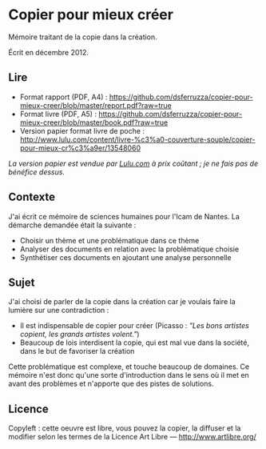 # Copier pour mieux créer

Mémoire traitant de la copie dans la création.

Écrit en décembre 2012.

## Lire

* Format rapport (PDF, A4) : https://github.com/dsferruzza/copier-pour-mieux-creer/blob/master/report.pdf?raw=true
* Format livre (PDF, A5) : https://github.com/dsferruzza/copier-pour-mieux-creer/blob/master/book.pdf?raw=true
* Version papier format livre de poche : http://www.lulu.com/content/livre-%c3%a0-couverture-souple/copier-pour-mieux-cr%c3%a9er/13548060

*La version papier est vendue par [Lulu.com](http://www.lulu.com) à prix coûtant ; je ne fais pas de bénéfice dessus.*

## Contexte

J'ai écrit ce mémoire de sciences humaines pour l'Icam de Nantes.
La démarche demandée était la suivante :

* Choisir un thème et une problématique dans ce thème
* Analyser des documents en relation avec la problématique choisie
* Synthétiser ces documents en ajoutant une analyse personnelle

## Sujet

J'ai choisi de parler de la copie dans la création car je voulais faire la lumière sur une contradiction :

* Il est indispensable de copier pour créer (Picasso : *"Les bons artistes copient, les grands artistes volent."*)
* Beaucoup de lois interdisent la copie, qui est mal vue dans la société, dans le but de favoriser la création

Cette problématique est complexe, et touche beaucoup de domaines.
Ce mémoire n'est donc qu'une sorte d'introduction dans le sens où il met en avant des problèmes et n'apporte que des pistes de solutions.

## Licence

Copyleft : cette oeuvre est libre, vous pouvez la copier, la diffuser et la modifier selon les termes de la Licence Art Libre — http://www.artlibre.org/